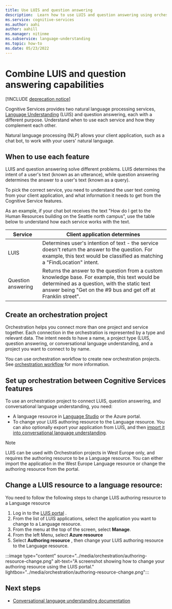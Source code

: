 ```yaml
---
title: Use LUIS and question answering
description:  Learn how to use LUIS and question answering using orchestration.
ms.service: cognitive-services
ms.author: aahi
author: aahill
ms.manager: nitinme
ms.subservice: language-understanding
ms.topic: how-to
ms.date: 05/23/2022
---
```


# Combine LUIS and question answering capabilities

[!INCLUDE [deprecation notice](../includes/deprecation-notice.md)]


Cognitive Services provides two natural language processing services, [Language Understanding](../what-is-luis.md) (LUIS) and question answering, each with a different purpose. Understand when to use each service and how they complement each other.

Natural language processing (NLP) allows your client application, such as a chat bot, to work with your users' natural language.

## When to use each feature

LUIS and question answering solve different problems. LUIS determines the intent of a user's text (known as an utterance), while question answering determines the answer to a user's text (known as a query).

To pick the correct service, you need to understand the user text coming from your client application, and what information it needs to get from the Cognitive Service features.

As an example, if your chat bot receives the text "How do I get to the Human Resources building on the Seattle north campus", use the table below to understand how each service works with the text.


| Service | Client application determines |
|---|---|
| LUIS | Determines user's intention of text - the service doesn't return the answer to the question. For example, this text would be classified as matching a "FindLocation" intent.|
| Question answering | Returns the answer to the question from a custom knowledge base. For example, this text would be determined as a question, with the static text answer being "Get on the #9 bus and get off at Franklin street". |

## Create an orchestration project

Orchestration helps you connect more than one project and service together. Each connection in the orchestration is represented by a type and relevant data. The intent needs to have a name, a project type (LUIS, question answering, or conversational language understanding, and a project you want to connect to by name.

You can use orchestration workflow to create new orchestration projects. See [orchestration workflow](../../language-service/orchestration-workflow/how-to/create-project.md) for more information.
## Set up orchestration between Cognitive Services features

To use an orchestration project to connect LUIS, question answering, and conversational language understanding, you need:

* A language resource in [Language Studio](https://language.azure.com/) or the Azure portal.
* To change your LUIS authoring resource to the Language resource. You can also optionally export your application from LUIS, and then [import it into conversational language understanding](../../language-service/orchestration-workflow/how-to/create-project.md#import-an-orchestration-workflow-project).

>[!Note]
>LUIS can be used with Orchestration projects in West Europe only, and requires the authoring resource to be a Language resource. You can either import the application in the West Europe Language resource or change the authoring resource from the portal.

## Change a LUIS resource to a language resource:

You need to follow the following steps to change LUIS authoring resource to a Language resource

1. Log in to the [LUIS portal](https://www.luis.ai/) .
2. From the list of LUIS applications, select the application you want to change to a Language resource.
3. From the menu at the top of the screen, select **Manage**.
4. From the left Menu, select **Azure resource**
5. Select **Authoring resource** , then change your LUIS authoring resource to the Language resource.

:::image type="content" source="../media/orchestration/authoring-resource-change.png" alt-text="A screenshot showing how to change your authoring resource using the LUIS portal." lightbox="../media/orchestration/authoring-resource-change.png":::

## Next steps

* [Conversational language understanding documentation](../../language-service/conversational-language-understanding/how-to/create-project.md)
